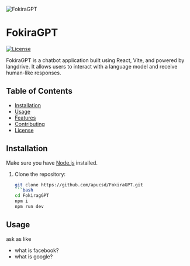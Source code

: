 ![FokiraGPT](https://i.ibb.co/gZWDSs0/fokiragpt-web-app-1.png)
# FokiraGPT

[![License](https://img.shields.io/badge/license-MIT-blue.svg)](https://opensource.org/licenses/MIT)

FokiraGPT is a chatbot application built using React, Vite, and powered by langdrive. It allows users to interact with a language model and receive human-like responses.

## Table of Contents

- [Installation](#installation)
- [Usage](#usage)
- [Features](#features)
- [Contributing](#contributing)
- [License](#license)

## Installation

Make sure you have [Node.js](https://nodejs.org/) installed.

1. Clone the repository:

   ```bash
   git clone https://github.com/apucsd/FokiraGPT.git
   ```bash
   cd FokiragGPT
   npm i
   npm run dev
## Usage
ask as like 
- what is facebook?
- what is google?


